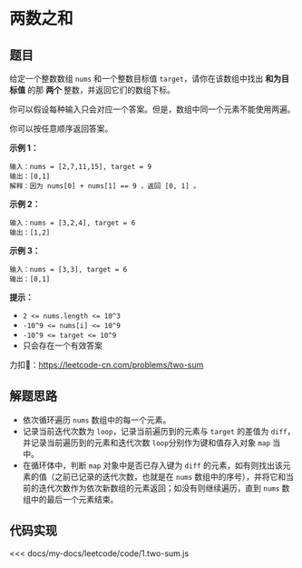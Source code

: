 # 两数之和

## 题目

给定一个整数数组 `nums` 和一个整数目标值 `target`，请你在该数组中找出 **和为目标值** 的那 **两个** 整数，并返回它们的数组下标。

你可以假设每种输入只会对应一个答案。但是，数组中同一个元素不能使用两遍。

你可以按任意顺序返回答案。

**示例 1：**
  
    输入：nums = [2,7,11,15], target = 9
    输出：[0,1]
    解释：因为 nums[0] + nums[1] == 9 ，返回 [0, 1] 。
  
**示例 2：**
  
    输入：nums = [3,2,4], target = 6
    输出：[1,2]

**示例 3：**
  
    输入：nums = [3,3], target = 6
    输出：[0,1]

**提示：**

* `2 <= nums.length <= 10^3`
* `-10^9 <= nums[i] <= 10^9`
* `-10^9 <= target <= 10^9`
* 只会存在一个有效答案

力扣🔗：<https://leetcode-cn.com/problems/two-sum>

## 解题思路

* 依次循环遍历 `nums` 数组中的每一个元素。
* 记录当前迭代次数为 `loop`，记录当前遍历到的元素与 `target` 的差值为 `diff`，并记录当前遍历到的元素和迭代次数 `loop`分别作为键和值存入对象 `map` 当中。
* 在循环体中，判断 `map` 对象中是否已存入键为 `diff` 的元素，如有则找出该元素的值（之前已记录的迭代次数，也就是在 `nums` 数组中的序号），并将它和当前的迭代次数作为依次新数组的元素返回；如没有则继续遍历，直到 `nums` 数组中的最后一个元素结束。

## 代码实现

<<< docs/my-docs/leetcode/code/1.two-sum.js

